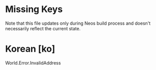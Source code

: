 # Missing Keys
Note that this file updates only during Neos build process and doesn't necessarily reflect the current state.

# Korean [ko]
World.Error.InvalidAddress  

